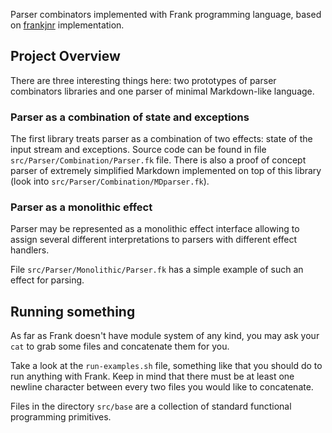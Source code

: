Parser combinators implemented with Frank programming language, based on [frankjnr](https://github.com/cmcl/frankjnr) implementation.

## Project Overview

There are three interesting things here: two prototypes of parser combinators
libraries and one parser of minimal Markdown-like language.

### Parser as a combination of state and exceptions

The first library treats parser as a combination of two effects: state of the input
stream and exceptions. Source code can be found in file `src/Parser/Combination/Parser.fk` file.
There is also a proof of concept parser of extremely simplified Markdown implemented
on top of this library (look into `src/Parser/Combination/MDparser.fk`).

### Parser as a monolithic effect

Parser may be represented as a monolithic effect interface allowing to assign
several different interpretations to parsers with different effect handlers.

File `src/Parser/Monolithic/Parser.fk` has a simple example of such an effect for
parsing. 

## Running something

As far as Frank doesn't have module system of any kind, you may ask your `cat` to grab some files and concatenate them for you.

Take a look at the `run-examples.sh` file, something like that you should do to
run anything with Frank. Keep in mind that there must be at least one newline
character between every two files you would like to concatenate.

Files in the directory `src/base` are a collection of standard functional programming
primitives. 